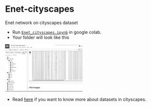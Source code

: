 # Enet-cityscapes
Enet network on cityscapes dataset

- Run [```Enet_cityscapes.ipynb```](Enet_cityscapes.ipynb) in google colab.
- Your folder will look like this
<img src='https://raw.githubusercontent.com/tranvohuy/Enet-cityscapes/master/readme_files/data_folder.PNG' width='50%'>

- Read [here](understanding_cityscapes_dataset.md) if you want to know more about datasets in cityscapes.
      

